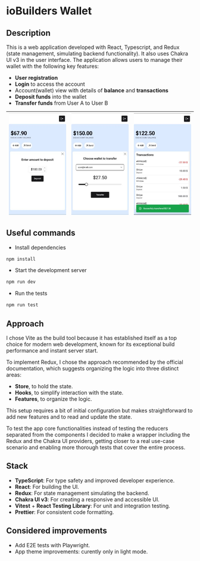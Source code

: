 # ioBuilders Wallet

## Description

This is a web application developed with React, Typescript, and Redux (state management, simulating backend functionality). It also uses Chakra UI v3 in the user interface. The application allows users to manage their wallet with the following key features:

- **User registration**
- **Login** to access the account
- Account(wallet) view with details of **balance** and **transactions**
- **Deposit funds** into the wallet
- **Transfer funds** from User A to User B

![example-img](https://raw.githubusercontent.com/migueldcdev/repo-images/refs/heads/main/iob-wallet/1000040473.jpg) | ![example-img](https://raw.githubusercontent.com/migueldcdev/repo-images/refs/heads/main/iob-wallet/1000040474.jpg) | ![example-img](https://raw.githubusercontent.com/migueldcdev/repo-images/refs/heads/main/iob-wallet/1000040475.jpg)
| --- | --- | --- |

## Useful commands

- Install dependencies

```bash
npm install
```

- Start the development server

```bash
npm run dev
```

- Run the tests

```bash
npm run test
```

## Approach

I chose Vite as the build tool because it has established itself as a top choice for modern web development, known for its exceptional build performance and instant server start.

To implement Redux, I chose the approach recommended by the official documentation, which suggests organizing the logic into three distinct areas:

- **Store**, to hold the state.
- **Hooks**, to simplify interaction with the state.
- **Features**, to organize the logic. 
  
This setup requires a bit of initial configuration but makes straightforward to add new features and to read and update the state.

To test the app core functionalities instead of testing the reducers separated from the components I decided to make a wrapper including the Redux and the Chakra UI providers, getting closer to a real use-case scenario and enabling more thorough tests that cover the entire process.

## Stack

- **TypeScript**: For type safety and improved developer experience.
- **React**: For building the UI.
- **Redux**: For state management simulating the backend.
- **Chakra UI v3**: For creating a responsive and accessible UI.
- **Vitest** + **React Testing Library**: For unit and integration testing.
- **Prettier**: For consistent code formatting.

## Considered improvements

- Add E2E tests with Playwright.
- App theme improvements: curently only in light mode.
